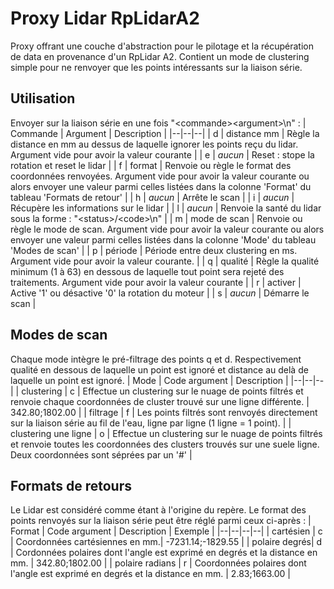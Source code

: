 # Proxy Lidar RpLidarA2
Proxy offrant une couche d'abstraction pour le pilotage et la récupération de data en provenance d'un RpLidar A2.
Contient un mode de clustering simple pour ne renvoyer que les points intéressants sur la liaison série.

## Utilisation
Envoyer sur la liaison série en une fois "\<commande>\<argument>\n" :
| Commande | Argument | Description |
|--|--|--|
| d | distance mm | Règle la distance en mm au dessus de laquelle ignorer les points reçu du lidar. Argument vide pour avoir la valeur courante |
| e | *aucun* | Reset : stope la rotation et reset le lidar |
| f | format | Renvoie ou règle le format des coordonnées renvoyées. Argument vide pour avoir la valeur courante ou alors envoyer une valeur parmi celles listées dans la colonne 'Format' du tableau 'Formats de retour' |
| h | *aucun* | Arrête le scan |
| i | *aucun* | Récupère les informations sur le lidar |
| l | *aucun* | Renvoie la santé du lidar sous la forme : "\<status>/\<code>\n"  |
| m | mode de scan | Renvoie ou règle le mode de scan. Argument vide pour avoir la valeur courante ou alors envoyer une valeur parmi celles listées dans la colonne 'Mode' du tableau 'Modes de scan' |
| p | période | Période entre deux clustering en ms. Argument vide pour avoir la valeur courante. |
| q | qualité | Règle la qualité minimum (1 à 63) en dessous de laquelle tout point sera rejeté des traitements. Argument vide pour avoir la valeur courante |
| r | activer | Active '1' ou désactive '0' la rotation du moteur |
| s | *aucun* | Démarre le scan |

## Modes de scan
Chaque mode intègre le pré-filtrage des points q et d. Respectivement qualité en dessous de laquelle un point est ignoré et distance au delà de laquelle un point est ignoré.
| Mode | Code argument | Description |
|--|--|--|
| clustering | c | Effectue un clustering sur le nuage de points filtrés et renvoie chaque coordonnées de cluster trouvé sur une ligne différente. | 342.80;1802.00 |
| filtrage | f | Les points filtrés sont renvoyés directement sur la liaison série au fil de l'eau, ligne par ligne (1 ligne = 1 point). |
| clustering une ligne | o | Effectue un clustering sur le nuage de points filtrés et renvoie toutes les coordonnées des clusters trouvés sur une suele ligne. Deux coordonnées sont séprées par un '#' |

## Formats de retours
Le Lidar est considéré comme étant à l'origine du repère.
Le format des points renvoyés sur la liaison série peut être réglé parmi ceux ci-après :
| Format | Code argument | Description | Exemple |
|--|--|--|--|
| cartésien | c | Coordonnées cartésiennes en mm.| -7231.14;-1829.55 |
| polaire degrés| d | Cordonnées polaires dont l'angle est exprimé en degrés et la distance en mm. | 342.80;1802.00 |
| polaire radians | r | Coordonnées polaires dont l'angle est exprimé en degrés et la distance en mm. | 2.83;1663.00 |